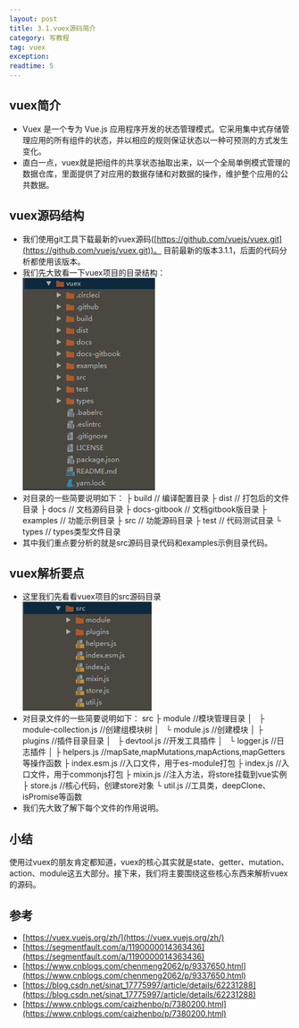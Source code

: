 ```yaml
---
layout: post
title: 3.1.vuex源码简介
category: 写教程
tag: vuex
exception: 
readtime: 5
---
```


## vuex简介
* Vuex 是一个专为 Vue.js 应用程序开发的状态管理模式。它采用集中式存储管理应用的所有组件的状态，并以相应的规则保证状态以一种可预测的方式发生变化。
* 直白一点，vuex就是把组件的共享状态抽取出来，以一个全局单例模式管理的数据仓库，里面提供了对应用的数据存储和对数据的操作，维护整个应用的公共数据。

## vuex源码结构
* 我们使用git工具下载最新的vuex源码([https://github.com/vuejs/vuex.git](https://github.com/vuejs/vuex.git))。 目前最新的版本3.1.1，后面的代码分析都使用该版本。
* 我们先大致看一下vuex项目的目录结构：
![vuex 项目目录结构](images/vuex-3-1.png)
* 对目录的一些简要说明如下：
├ build      // 编译配置目录
├ dist       // 打包后的文件目录
├ docs       // 文档源码目录
├ docs-gitbook  // 文档gitbook版目录
├ examples   // 功能示例目录
├ src        // 功能源码目录 
├ test       // 代码测试目录
└ types      // types类型文件目录 
* 其中我们重点要分析的就是src源码目录代码和examples示例目录代码。

## vuex解析要点
* 这里我们先看看vuex项目的src源码目录
![vuex 项目src源码目录结构](images/vuex-3-2.png)
* 对目录文件的一些简要说明如下：
src
├ module  //模块管理目录
│   ├ module-collection.js   //创建组模块树
│   └ module.js   //创建模块
│
├ plugins     //插件目录目录
│   ├ devtool.js    //开发工具插件
│   └ logger.js     //日志插件
│
├ helpers.js    //mapSate,mapMutations,mapActions,mapGetters 等操作函数
├ index.esm.js  //入口文件，用于es-module打包
├ index.js      //入口文件，用于commonjs打包
├ mixin.js      //注入方法，将store挂载到vue实例
├ store.js      //核心代码，创建store对象
└ util.js       //工具类，deepClone、isPromise等函数
* 我们先大致了解下每个文件的作用说明。

## 小结
使用过vuex的朋友肯定都知道，vuex的核心其实就是state、getter、mutation、action、module这五大部分。接下来，我们将主要围绕这些核心东西来解析vuex的源码。

## 参考
* [https://vuex.vuejs.org/zh/](https://vuex.vuejs.org/zh/)
* [https://segmentfault.com/a/1190000014363436](https://segmentfault.com/a/1190000014363436)
* [https://www.cnblogs.com/chenmeng2062/p/9337650.html](https://www.cnblogs.com/chenmeng2062/p/9337650.html)
* [https://blog.csdn.net/sinat_17775997/article/details/62231288](https://blog.csdn.net/sinat_17775997/article/details/62231288)
* [https://www.cnblogs.com/caizhenbo/p/7380200.html](https://www.cnblogs.com/caizhenbo/p/7380200.html)


